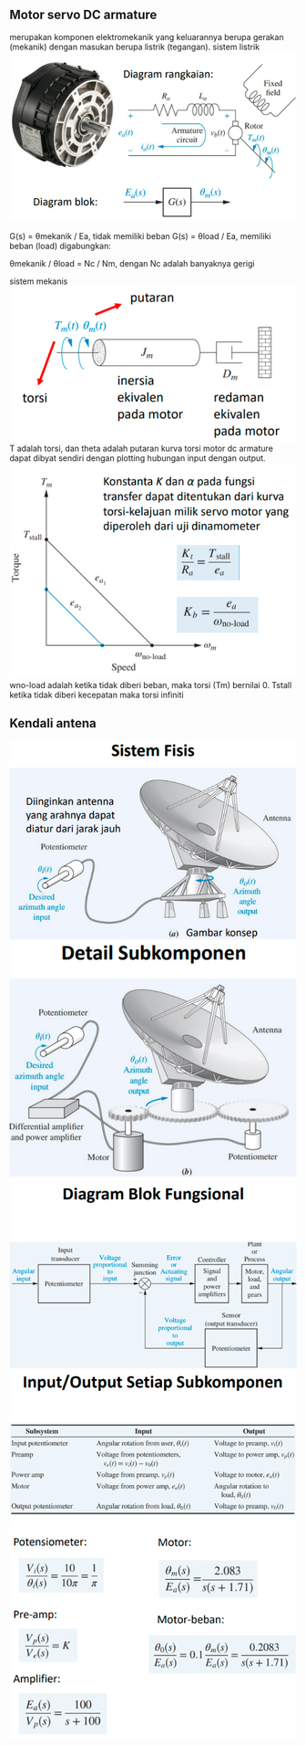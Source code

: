 ## Motor servo DC armature
merupakan komponen elektromekanik
yang keluarannya berupa gerakan (mekanik)
dengan masukan berupa listrik (tegangan). 
sistem listrik
![bba25f7a3fd97907bb19b592cece3753.png](../../../../_resources/bba25f7a3fd97907bb19b592cece3753.png)

G(s) = θmekanik / Ea, tidak memiliki beban
G(s) = θload / Ea, memiliki beban (load)
digabungkan:

θmekanik / θload = Nc / Nm, dengan Nc adalah banyaknya gerigi

sistem mekanis
![0027c0b9bbd0ce6fcd4cea2e083f9c85.png](../../../../_resources/0027c0b9bbd0ce6fcd4cea2e083f9c85.png)
T adalah torsi, dan theta adalah putaran
kurva torsi motor dc armature dapat dibyat sendiri dengan plotting hubungan input dengan output. 
![e000c8853817aebcc93b4913b3ad7678.png](../../../../_resources/e000c8853817aebcc93b4913b3ad7678.png)
wno-load adalah ketika tidak diberi beban, maka torsi (Tm) bernilai 0. Tstall ketika tidak diberi kecepatan maka torsi infiniti

## Kendali antena
![4b484a2286a135a9e4f1b11c5f11fd15.png](../../../../_resources/4b484a2286a135a9e4f1b11c5f11fd15.png)
![f78ea94f1dd88ee858e77626642d6d5a.png](../../../../_resources/f78ea94f1dd88ee858e77626642d6d5a.png)
![aa07b809d56c5f20382de0a2f8dda6b4.png](../../../../_resources/aa07b809d56c5f20382de0a2f8dda6b4.png)
![476ff5903ff1eb1fd35a7fe84db4c493.png](../../../../_resources/476ff5903ff1eb1fd35a7fe84db4c493.png)
![58d73ef6758bc784f896d06908df1794.png](../../../../_resources/58d73ef6758bc784f896d06908df1794.png)